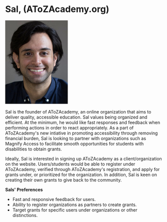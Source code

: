 <h1>Sal, (AToZAcademy.org)</h1>

![Phyros' Portrait](../images/Sal_Organization.jpeg)

Sal is the founder of AToZAcademy, an online organization that aims to deliver quality, accessible education. Sal values being organized and efficient. At the minimum, he would like fast responses and feedback when performing actions in order to react appropriately. As a part of AToZAcademy's new intiative in promoting accessibility through removing financial burden, Sal is looking to partner with organizations such as Magnify Access to facilitate smooth opportunities for students with disabilities to obtain grants. 

Ideally, Sal is interested in signing up AToZAcademy as a client/organization on the website. Users/students would be able to register under AToZAcademy, verified through AToZAcademy's registration, and apply for grants under, or prioritized for the organization. In addition, Sal is keen on creating their own grants to give back to the community.

<b>Sals' Preferences</b>
- Fast and responsive feedback for users.
- Ability to register organizations as partners to create grants.
- Target grants for specific users under organizations or other distinctions.

